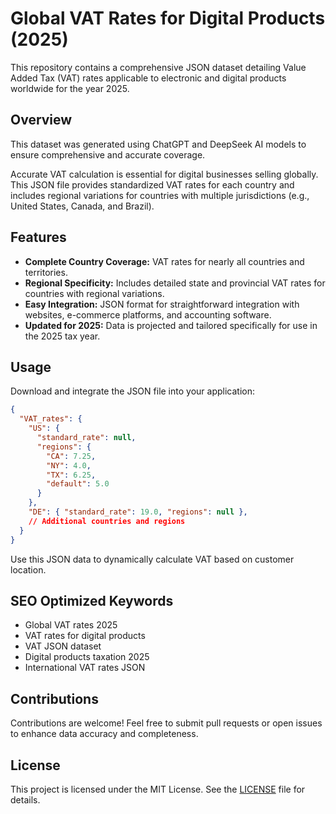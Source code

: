 # Global VAT Rates for Digital Products (2025)

This repository contains a comprehensive JSON dataset detailing Value Added Tax (VAT) rates applicable to electronic and digital products worldwide for the year 2025.

## Overview

This dataset was generated using ChatGPT and DeepSeek AI models to ensure comprehensive and accurate coverage.

Accurate VAT calculation is essential for digital businesses selling globally. This JSON file provides standardized VAT rates for each country and includes regional variations for countries with multiple jurisdictions (e.g., United States, Canada, and Brazil).

## Features

- **Complete Country Coverage:** VAT rates for nearly all countries and territories.
- **Regional Specificity:** Includes detailed state and provincial VAT rates for countries with regional variations.
- **Easy Integration:** JSON format for straightforward integration with websites, e-commerce platforms, and accounting software.
- **Updated for 2025:** Data is projected and tailored specifically for use in the 2025 tax year.

## Usage

Download and integrate the JSON file into your application:

```json
{
  "VAT_rates": {
    "US": {
      "standard_rate": null,
      "regions": {
        "CA": 7.25,
        "NY": 4.0,
        "TX": 6.25,
        "default": 5.0
      }
    },
    "DE": { "standard_rate": 19.0, "regions": null },
    // Additional countries and regions
  }
}
```

Use this JSON data to dynamically calculate VAT based on customer location.

## SEO Optimized Keywords

- Global VAT rates 2025
- VAT rates for digital products
- VAT JSON dataset
- Digital products taxation 2025
- International VAT rates JSON

## Contributions

Contributions are welcome! Feel free to submit pull requests or open issues to enhance data accuracy and completeness.

## License

This project is licensed under the MIT License. See the [LICENSE](LICENSE) file for details.

